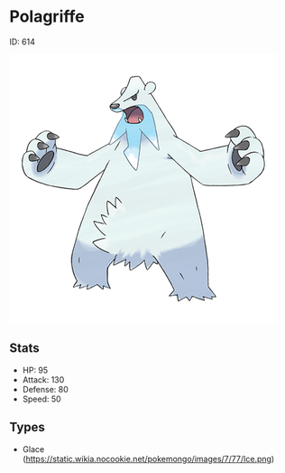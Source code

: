 # Polagriffe


ID: 614

![](https://raw.githubusercontent.com/PokeAPI/sprites/master/sprites/pokemon/other/official-artwork/614.png "Polagriffe")

## Stats


 - HP: 95
 - Attack: 130
 - Defense: 80
 - Speed: 50

## Types


 - Glace (https://static.wikia.nocookie.net/pokemongo/images/7/77/Ice.png)
